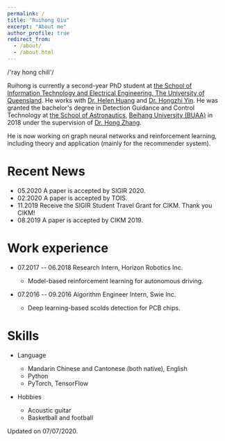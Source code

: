 ```yaml
---
permalink: /
title: "Ruihong Qiu"
excerpt: "About me"
author_profile: true
redirect_from: 
  - /about/
  - /about.html
---
```


/'ray hong chill'/

Ruihong is currently a second-year PhD student at <a href="https://www.itee.uq.edu.au/" target="_blank">the
School of Information Technology and Electrical Engineering, 
<a href="https://www.uq.edu.cn" target="_blank"> The University of Queensland</a>. 
He works with <a href="http://staff.itee.uq.edu.au/huang/" target="_blank">
Dr. Helen Huang</a> and <a href="http://net.pku.edu.cn/daim/hongzhi.yin/" target="_blank"> Dr.
Hongzhi Yin</a>. He was granted the bachelor's degree in Detection Guidance and Control Technology
at <a href="http://www.sa.buaa.edu.cn/" target="_blank">the School of Astronautics</a>, 
<a href="http://www.buaa.edu.cn" target="_blank">
Beihang University (BUAA)</a> in 2018 under the supervision of <a href="http://www.sa.buaa.edu.cn/info/1056/2973.htm" target="_blank">
Dr. Hong Zhang</a>.

He is now working on graph neural networks and reinforcement learning,
including theory and application (mainly for the recommender system).

Recent News
=====
* 05.2020 A paper is accepted by SIGIR 2020.
* 02.2020 A paper is accepted by TOIS.
* 11.2019 Receive the SIGIR Student Travel Grant for CIKM. Thank you CIKM!
* 08.2019 A paper is accepted by CIKM 2019.

Work experience
======
* 07.2017 -- 06.2018 Research Intern, Horizon Robotics Inc.
  * Model-based reinforcement learning for autonomous driving.

* 07.2016 -- 09.2016 Algorithm Engineer Intern, Swie Inc.
  * Deep learning-based scolds detection for PCB chips.
  
Skills
======
* Language
  * Mandarin Chinese and Cantonese (both native), English
  * Python
  * PyTorch, TensorFlow

* Hobbies
  * Acoustic guitar
  * Basketball and football

<a href="https://clustrmaps.com/site/19s77" style='display:none'><img src="//www.clustrmaps.com/map_v2.png?d=Tw7Q8kLeNymu7TJ95nz0DUJimmzCD4OCbzDHoJdERuY&cl=ffffff"></a>

Updated on 07/07/2020.